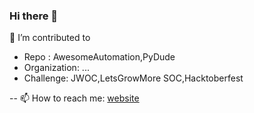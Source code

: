 ### Hi there 👋

<!--
**piyush4for/piyush4for** is a ✨ _special_ ✨ repository because its `README.md` (this file) appears on your GitHub profile.

Here are some ideas to get you started:
- 🔭 I’m currently working on 
-
- 👯 I’m looking to collaborate on ...
- 🤔 I’m looking for help with ...
- 💬 Ask me about ...

- 😄 Pronouns: ...
- ⚡ Fun fact: ...
-->
 🌱 I’m contributed to  
-   Repo : AwesomeAutomation,PyDude
-   Organization: ...
-   Challenge: JWOC,LetsGrowMore SOC,Hacktoberfest

-- 📫 How to reach me: [website](http://demo-portfolio.s3-website.ap-south-1.amazonaws.com/)
